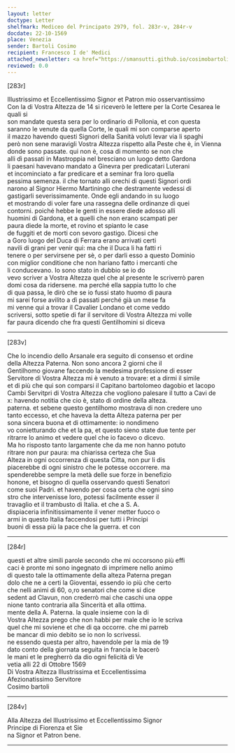 ```yaml
---
layout: letter
doctype: Letter
shelfmark: Mediceo del Principato 2979, fol. 283r-v, 284r-v
docdate: 22-10-1569
place: Venezia
sender: Bartoli Cosimo
recipient: Francesco I de' Medici
attached_newsletter: <a href="https://smansutti.github.io/cosimobartoli/texts/3080_160/">3080_160</a>
reviewed: 0.0
---
```


[283r]  
  
  
Illustrissimo et Eccellentissimo Signor et Patron mio osservantissimo  
Con la di Vostra Altezza de 14 si riceverò le lettere per la Corte Cesarea le quali si  
son mandate questa sera per lo ordinario di Pollonia, et con questa  
saranno le venute da quella Corte, le quali mi son comparse aperto  
il mazzo havendo questi Signori della Sanità voluti levar via li spaghi  
però non sene maravigli Vostra Altezza rispetto alla Peste che è, in Vienna  
donde sono passate. qui non è, cosa di momento se non che  
alli dì passati in Mastroppia nel bresciano un luogo detto Gardona  
li paesani havevano mandato a Ginevra per predicatari Luterani  
et incominciato a far predicare et a seminar fra loro quella  
pessima semenza. il che tornato alli orechi di questi Signori ordi  
narono al Signor Hiermo Martiningo che destramente vedessi di  
gastigarli severissimamente. Onde egli andando in su luogo  
et mostrando di voler fare una rassegna delle ordinanze di quei  
contorni. poiché hebbe le genti in essere diede adosso alli  
huomini di Gardona, et a quelli che non erano scampati per  
paura diede la morte, et rovino et spianto le case  
de fuggiti et de morti con sevoro gastigo. Dicesi che  
a Goro luogo del Duca di Ferrara erano arrivati certi  
navili di grani per venir qui: ma che il Duca li ha fatti ri  
tenere o per servirsene per sè, o per darli esso a questo Dominio  
con miglior conditione che non hariano fatto i mercanti che  
li conducevano. Io sono stato in dubbio se io do  
vevo scriver a Vostra Altezza quel che al presente le scriverrò paren  
domi cosa da ridersene. ma perché ella sappia tutto lo che  
di qua passa, le dirò che se io fussi stato huomo di paura  
mi sarei forse avilito a dì passati perché già un mese fa  
mi venne qui a trovar il Cavalier Londano et come veddo  
scriversi, sotto spetie di far il servitore di Vostra Altezza mi volle  
far paura dicendo che fra questi Gentilhomini si diceva  
  
---  

[283v]  
  
  
Che lo incendio dello Arsanale era seguito di consenso et ordine  
della Altezza Paterna. Non sono ancora 2 giorni che il  
Gentilhomo giovane faccendo la medesima professione di esser  
Servitore di Vostra Altezza mi è venuto a trovare: et a dirmi il simile  
et di più che qui son comparsi il Capitano bartolomeo dagobio et Iacopo  
Cambi Servitpri di Vostra Altezza che vogliono palesare il tutto a Cavi de  
x: havendo notitia che cio è, stato di ordine della alteza.  
paterna. et sebene questo gentilhomo mostrava di non credere uno  
tanto eccesso, et che haveva la detta Alteza paterna per per  
sona sincera buona et di ottimamente: io nondimeno  
vo conietturando che et la pa, et questo sieno state due tente per  
ritrarre lo animo et vedere quel che io facevo o dicevo.  
Ma ho risposto tanto largamente che da me non hanno potuto  
ritrare non pur paura: ma chiarissa certeza che Sua  
Alteza in ogni occorrenza di questa Citta, non pur li dis  
piacerebbe di ogni sinistro che le potesse occorrere. ma  
spenderebbe sempre la metà delle sue forze in benefizio  
honone, et bisogno di quella osservando questi Senatori  
come suoi Padri. et havendo per cosa certa che ogni sino  
stro che intervenisse loro, potessi facilmente esser il  
travaglio et il trambusto di Italia. et che a S. A.  
dispiaceria infinitissimamente il vener metter fuoco o  
armi in questo Italia faccendosi per tutti i Principi  
buoni di essa più la pace che la guerra. et con  
  
---  

[284r]  
  
  
questi et altre simili parole secondo che mi occorsono più effi  
caci è pronte mi sono ingegnato di imprimere nello animo  
di questo tale la ottimamente della alteza Paterna pregan  
dolo che ne a certi la Gioventai, essendo io più che certo  
che nelli animi di 60, o,ro senatori che come si dice  
sedent ad Clavun, non crederrò mai che caschi una oppe  
nione tanto contraria alla Sincerità et alla ottima.  
mente della A. Paterna. la quale insieme con la di  
Vostra Altezza prego che non habbi per male che io le scriva  
quel che mi soviene et che di qa occorre. che mi parreb  
be mancar di mio debito se io non lo scrivessi.  
ne essendo questa per altro, havendole per la mia de 19  
dato conto della giornata seguita in francia le bacerò  
le mani et le pregherrò da dio ogni felicità di Ve  
vetia alli 22 di Ottobre 1569  
Di Vostra Altezza Illustrissima et Eccellentissima  
Afezionatissimo Servitore  
Cosimo bartoli  
  
---  

[284v]  
  
  
Alla Altezza del Illustrissimo et Eccellentissimo Signor  
Principe di Fiorenza et Sie  
na Signor et Patron bene.  
  
---  

